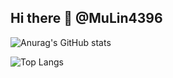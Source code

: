 ## Hi there 👋 @MuLin4396

![Anurag's GitHub stats](https://github-readme-stats.vercel.app/api?username=MuLin4396)

![Top Langs](https://github-readme-stats.vercel.app/api/top-langs/?username=MuLin4396)

<!--
**MuLin4396/MuLin4396** is a ✨ _special_ ✨ repository because its `README.md` (this file) appears on your GitHub profile.

Here are some ideas to get you started:

- 🔭 I’m currently working on ...
- 🌱 I’m currently learning ...
- 👯 I’m looking to collaborate on ...
- 🤔 I’m looking for help with ...
- 💬 Ask me about ...
- 📫 How to reach me: ...
- 😄 Pronouns: ...
- ⚡ Fun fact: ...
-->
